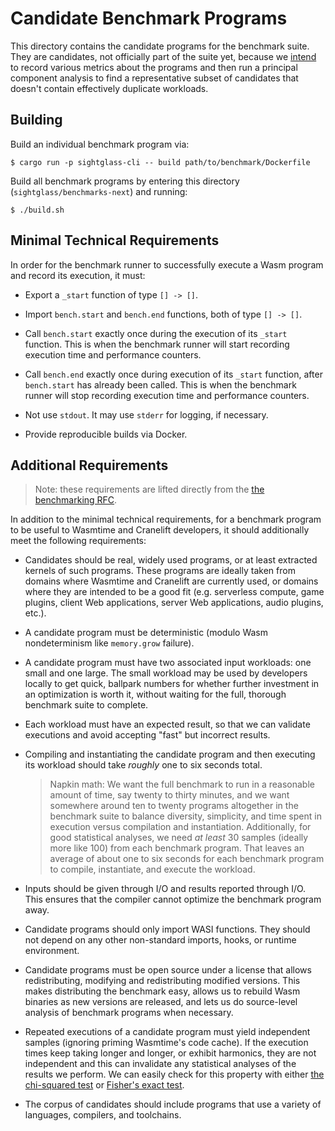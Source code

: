 # Candidate Benchmark Programs

This directory contains the candidate programs for the benchmark suite. They are
candidates, not officially part of the suite yet, because we [intend][rfc] to
record various metrics about the programs and then run a principal component
analysis to find a representative subset of candidates that doesn't contain
effectively duplicate workloads.

[rfc]: https://github.com/bytecodealliance/rfcs/pull/4

## Building

Build an individual benchmark program via:

```
$ cargo run -p sightglass-cli -- build path/to/benchmark/Dockerfile
```

Build all benchmark programs by entering this directory
(`sightglass/benchmarks-next`) and running:

```
$ ./build.sh
```

## Minimal Technical Requirements

In order for the benchmark runner to successfully execute a Wasm program and
record its execution, it must:

* Export a `_start` function of type `[] -> []`.

* Import `bench.start` and `bench.end` functions, both of type `[] -> []`.

* Call `bench.start` exactly once during the execution of its `_start`
  function. This is when the benchmark runner will start recording execution
  time and performance counters.

* Call `bench.end` exactly once during execution of its `_start` function, after
  `bench.start` has already been called. This is when the benchmark runner will
  stop recording execution time and performance counters.

* Not use `stdout`. It may use `stderr` for logging, if necessary.

* Provide reproducible builds via Docker.

## Additional Requirements

> Note: these requirements are lifted directly from the [the benchmarking
> RFC][rfc].

In addition to the minimal technical requirements, for a benchmark program to be
useful to Wasmtime and Cranelift developers, it should additionally meet the
following requirements:

* Candidates should be real, widely used programs, or at least extracted kernels
  of such programs. These programs are ideally taken from domains where Wasmtime
  and Cranelift are currently used, or domains where they are intended to be a
  good fit (e.g. serverless compute, game plugins, client Web applications,
  server Web applications, audio plugins, etc.).

* A candidate program must be deterministic (modulo Wasm nondeterminism like
  `memory.grow` failure).

* A candidate program must have two associated input workloads: one small and
  one large. The small workload may be used by developers locally to get quick,
  ballpark numbers for whether further investment in an optimization is worth
  it, without waiting for the full, thorough benchmark suite to complete.

* Each workload must have an expected result, so that we can validate executions
  and avoid accepting "fast" but incorrect results.

* Compiling and instantiating the candidate program and then executing its
  workload should take *roughly* one to six seconds total.

  > Napkin math: We want the full benchmark to run in a reasonable amount of
  > time, say twenty to thirty minutes, and we want somewhere around ten to
  > twenty programs altogether in the benchmark suite to balance diversity,
  > simplicity, and time spent in execution versus compilation and
  > instantiation. Additionally, for good statistical analyses, we need *at
  > least* 30 samples (ideally more like 100) from each benchmark program. That
  > leaves an average of about one to six seconds for each benchmark program to
  > compile, instantiate, and execute the workload.

* Inputs should be given through I/O and results reported through I/O. This
  ensures that the compiler cannot optimize the benchmark program away.

* Candidate programs should only import WASI functions. They should not depend
  on any other non-standard imports, hooks, or runtime environment.

* Candidate programs must be open source under a license that allows
  redistributing, modifying and redistributing modified versions. This makes
  distributing the benchmark easy, allows us to rebuild Wasm binaries as new
  versions are released, and lets us do source-level analysis of benchmark
  programs when necessary.

* Repeated executions of a candidate program must yield independent samples
  (ignoring priming Wasmtime's code cache). If the execution times keep taking
  longer and longer, or exhibit harmonics, they are not independent and this can
  invalidate any statistical analyses of the results we perform. We can easily
  check for this property with either [the chi-squared
  test](https://en.wikipedia.org/wiki/Chi-squared_test) or [Fisher's exact
  test](https://en.wikipedia.org/wiki/Fisher%27s_exact_test).

* The corpus of candidates should include programs that use a variety of
  languages, compilers, and toolchains.
